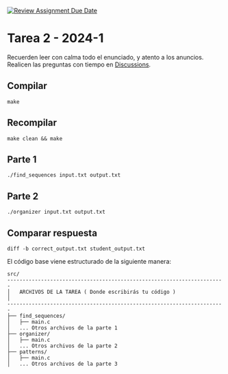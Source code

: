 [![Review Assignment Due Date](https://classroom.github.com/assets/deadline-readme-button-24ddc0f5d75046c5622901739e7c5dd533143b0c8e959d652212380cedb1ea36.svg)](https://classroom.github.com/a/QqzYvsyP)
# Tarea 2 - 2024-1

Recuerden leer con calma todo el enunciado, y atento a los anuncios.
Realicen las preguntas con tiempo en [Discussions](https://github.com/orgs/IIC2133-PUC/discussions).

## Compilar

```
make
```

## Recompilar

```
make clean && make
```

## Parte 1

```
./find_sequences input.txt output.txt
```

## Parte 2

```
./organizer input.txt output.txt
```

## Comparar respuesta

```
diff -b correct_output.txt student_output.txt
```

El código base viene estructurado de la siguiente manera: 

```
src/
-----------------------------------------------------------------------
│   ARCHIVOS DE LA TAREA ( Donde escribirás tu código )               │
-----------------------------------------------------------------------
├── find_sequences/
│   ├── main.c
│   ... Otros archivos de la parte 1
├── organizer/
│   ├── main.c
│   ... Otros archivos de la parte 2
├── patterns/
│   ├── main.c
│   ... Otros archivos de la parte 3

```
